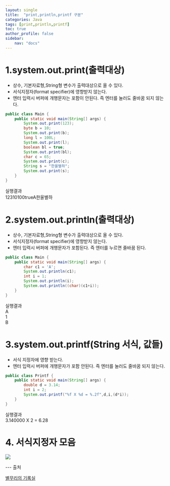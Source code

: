 ```yaml
---
layout: single
title:  "print,println,printf 구분"
categories: Java
tags: [print,println,printf]
toc: true
author_profile: false 
sidebar: 
    nav: "docs"
--- 
```


# 1.system.out.print(출력대상)
- 상수, 기본자료형,String형 변수가 출력대상으로 올 수 있다.
- 서식지정자(format specifier)에 영향받지 않는다.
- 엔터 입력시 버퍼에 개행문자는 포함이 안된다. 즉 엔터를 눌러도 줄바꿈 되지 않는다.

```java
public class Main {
    public static void main(String[] args) {
        System.out.print(123);
        byte b = 10;
        System.out.print(b);
        long l = 100L;
        System.out.print(l);
        boolean bl = true;
        System.out.print(bl);
        char c = 65;
        System.out.print(c);
        String s = "한울별하";
        System.out.print(s);
    }
}
```
실행결과  
12310100trueA한울별하

# 2.system.out.println(출력대상)
- 상수, 기본자료형,String형 변수가 출력대상으로 올 수 있다.
- 서식지정자(format specifier)에 영향받지 않는다.
- 엔터 입력시 버퍼에 개행문자가 포함된다. 즉 엔터를 누르면 줄바꿈 된다.

```java
public class Main {
    public static void main(String[] args) {
        char c1 = 'A';
        System.out.println(c1);
        int i = 1;
        System.out.println(i);
        System.out.println((char)(c1+i));
    }
}
```

실행결과  
A  
1  
B

# 3.system.out.printf(String 서식, 값들)
- 서식 지정자에 영향 받는다.
- 엔터 입력시 버퍼에 개행문자가 포함 안된다. 즉 엔터를 눌러도 줄바꿈 되지 않는다.

```java
public class Printf {
    public static void main(String[] args) {
        double d = 3.14;
        int i = 2;
        System.out.printf("%f X %d = %.2f",d,i,(d*i));
    }
}
```
실행결과  
3.140000 X 2 = 6.28

# 4. 서식지정자 모음
<img src= "https://dsm04pap002files.storage.live.com/y4mZOFn453jpB3b8Qa4ExskSnkimGcgGMiIoUeqwKiwech5liEC9nYpJ8Fe5VZvUgURgdZmTTPDOLzvIHBAVivyThlvc2nSGqicC3gIj1KYGm-lfW1D3NJC4dEBK7f0RRe908gVoU5Lyor09AMziKWra9PCL6dx-HuiNZO6JyD0z-m_YgEWGnFi32yZ-1jZG_kx?width=396&height=581&cropmode=none">

--- 출처

[별무리의 기록실]("https://starrecode.tistory.com/10")